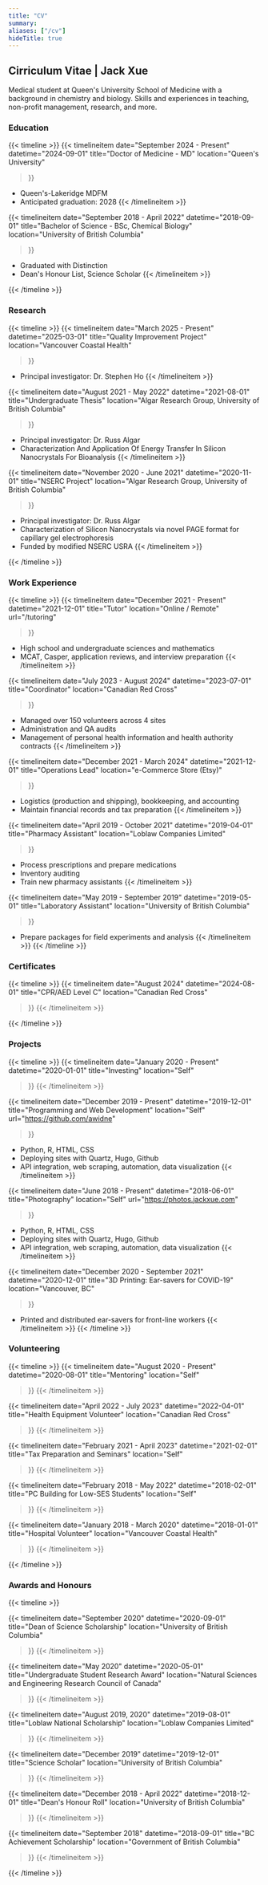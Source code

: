 ```yaml
---
title: "CV"
summary: 
aliases: ["/cv"]
hideTitle: true
---
```


## Cirriculum Vitae | Jack Xue

Medical student at Queen's University School of Medicine with a background in chemistry and biology. Skills and experiences in teaching, non-profit management, research, and more.

### Education

{{< timeline >}}
  {{< timelineitem 
      date="September 2024 - Present" 
      datetime="2024-09-01" 
      title="Doctor of Medicine - MD"
      location="Queen's University"
  >}}
  - Queen's-Lakeridge MDFM
  - Anticipated graduation: 2028
  {{< /timelineitem >}}

  {{< timelineitem 
      date="September 2018 - April 2022" 
      datetime="2018-09-01" 
      title="Bachelor of Science - BSc, Chemical Biology" 
      location="University of British Columbia"
  >}}
  - Graduated with Distinction
  - Dean's Honour List, Science Scholar
  {{< /timelineitem >}}

{{< /timeline >}}

### Research

{{< timeline >}}
  {{< timelineitem 
      date="March 2025 - Present" 
      datetime="2025-03-01" 
      title="Quality Improvement Project"
      location="Vancouver Coastal Health"
  >}}
  - Principal investigator: Dr. Stephen Ho
  {{< /timelineitem >}}

  {{< timelineitem 
      date="August 2021 - May 2022" 
      datetime="2021-08-01" 
      title="Undergraduate Thesis"
      location="Algar Research Group, University of British Columbia"
  >}}
  - Principal investigator: Dr. Russ Algar
  - Characterization And Application Of Energy Transfer In Silicon Nanocrystals For Bioanalysis
  {{< /timelineitem >}}

  {{< timelineitem 
      date="November 2020 - June 2021" 
      datetime="2020-11-01" 
      title="NSERC Project" 
      location="Algar Research Group, University of British Columbia"
  >}}
  - Principal investigator: Dr. Russ Algar
  - Characterization of Silicon Nanocrystals via novel PAGE format for capillary gel electrophoresis
  - Funded by modified NSERC USRA
  {{< /timelineitem >}}

{{< /timeline >}}


### Work Experience

{{< timeline >}}
  {{< timelineitem 
      date="December 2021 - Present" 
      datetime="2021-12-01" 
      title="Tutor" 
      location="Online / Remote"
      url="/tutoring"
  >}}
  - High school and undergraduate sciences and mathematics
  - MCAT, Casper, application reviews, and interview preparation
  {{< /timelineitem >}}

  {{< timelineitem 
      date="July 2023 - August 2024" 
      datetime="2023-07-01" 
      title="Coordinator" 
      location="Canadian Red Cross"
  >}}
  - Managed over 150 volunteers across 4 sites
  - Administration and QA audits
  - Management of personal health information and health authority contracts
  {{< /timelineitem >}}

  {{< timelineitem 
      date="December 2021 - March 2024" 
      datetime="2021-12-01" 
      title="Operations Lead" 
      location="e-Commerce Store (Etsy)"
  >}}
  - Logistics (production and shipping), bookkeeping, and accounting
  - Maintain financial records and tax preparation
  {{< /timelineitem >}}

  {{< timelineitem 
      date="April 2019 - October 2021" 
      datetime="2019-04-01" 
      title="Pharmacy Assistant" 
      location="Loblaw Companies Limited"
  >}}
  - Process prescriptions and prepare medications
  - Inventory auditing
  - Train new pharmacy assistants
  {{< /timelineitem >}}

  {{< timelineitem 
      date="May 2019 - September 2019" 
      datetime="2019-05-01" 
      title="Laboratory Assistant" 
      location="University of British Columbia"
  >}}
  - Prepare packages for field experiments and analysis
  {{< /timelineitem >}}
{{< /timeline >}}

### Certificates

{{< timeline >}}
  {{< timelineitem 
      date="August 2024" 
      datetime="2024-08-01" 
      title="CPR/AED Level C"
      location="Canadian Red Cross"
  >}}
  {{< /timelineitem >}}

{{< /timeline >}}

### Projects

{{< timeline >}}
  {{< timelineitem 
      date="January 2020 - Present" 
      datetime="2020-01-01" 
      title="Investing"
      location="Self"
  >}}
  {{< /timelineitem >}}

  {{< timelineitem 
      date="December 2019 - Present" 
      datetime="2019-12-01" 
      title="Programming and Web Development" 
      location="Self"
      url="https://github.com/awidne"
  >}}
  - Python, R, HTML, CSS
  - Deploying sites with Quartz, Hugo, Github
  - API integration, web scraping, automation, data visualization
  {{< /timelineitem >}}

  {{< timelineitem 
      date="June 2018 - Present" 
      datetime="2018-06-01" 
      title="Photography" 
      location="Self"
      url="https://photos.jackxue.com"
  >}}
  - Python, R, HTML, CSS
  - Deploying sites with Quartz, Hugo, Github
  - API integration, web scraping, automation, data visualization
  {{< /timelineitem >}}


  {{< timelineitem 
      date="December 2020 - September 2021" 
      datetime="2020-12-01" 
      title="3D Printing: Ear-savers for COVID-19"
      location="Vancouver, BC"
  >}}
  - Printed and distributed ear-savers for front-line workers
  {{< /timelineitem >}}
{{< /timeline >}}

### Volunteering

{{< timeline >}}
  {{< timelineitem 
      date="August 2020 - Present" 
      datetime="2020-08-01" 
      title="Mentoring"
      location="Self"
  >}}
  {{< /timelineitem >}}

  {{< timelineitem 
      date="April 2022 - July 2023" 
      datetime="2022-04-01" 
      title="Health Equipment Volunteer" 
      location="Canadian Red Cross"
  >}}
  {{< /timelineitem >}}

  {{< timelineitem 
      date="February 2021 - April 2023" 
      datetime="2021-02-01" 
      title="Tax Preparation and Seminars" 
      location="Self"
  >}}
  {{< /timelineitem >}}

  {{< timelineitem 
      date="February 2018 - May 2022" 
      datetime="2018-02-01" 
      title="PC Building for Low-SES Students" 
      location="Self"
  >}}
  {{< /timelineitem >}}

  {{< timelineitem 
      date="January 2018 - March 2020" 
      datetime="2018-01-01" 
      title="Hospital Volunteer" 
      location="Vancouver Coastal Health"
  >}}
  {{< /timelineitem >}}

{{< /timeline >}}

### Awards and Honours

{{< timeline >}}

  {{< timelineitem 
      date="September 2020" 
      datetime="2020-09-01" 
      title="Dean of Science Scholarship"
      location="University of British Columbia"
  >}}
  {{< /timelineitem >}}

  {{< timelineitem 
      date="May 2020" 
      datetime="2020-05-01" 
      title="Undergraduate Student Research Award"
      location="Natural Sciences and Engineering Research Council of Canada"
  >}}
  {{< /timelineitem >}}

  {{< timelineitem 
      date="August 2019, 2020" 
      datetime="2019-08-01" 
      title="Loblaw National Scholarship"
      location="Loblaw Companies Limited"
  >}}
  {{< /timelineitem >}}

  {{< timelineitem 
      date="December 2019" 
      datetime="2019-12-01" 
      title="Science Scholar"
      location="University of British Columbia"
  >}}
  {{< /timelineitem >}}

  {{< timelineitem 
      date="December 2018 - April 2022" 
      datetime="2018-12-01" 
      title="Dean's Honour Roll"
      location="University of British Columbia"
  >}}
  {{< /timelineitem >}}

  {{< timelineitem 
      date="September 2018" 
      datetime="2018-09-01" 
      title="BC Achievement Scholarship"
      location="Government of British Columbia"
  >}}
  {{< /timelineitem >}}

{{< /timeline >}}